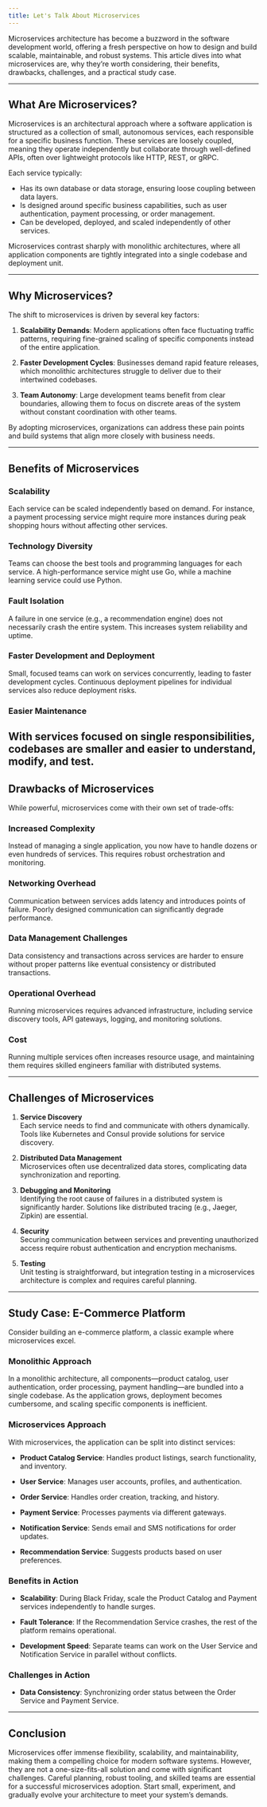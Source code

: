 ```yaml
---
title: Let's Talk About Microservices
---
```


Microservices architecture has become a buzzword in the software development world, offering a fresh perspective on how to design and build scalable, maintainable, and robust systems. This article dives into what microservices are, why they’re worth considering, their benefits, drawbacks, challenges, and a practical study case.

---

## What Are Microservices?

Microservices is an architectural approach where a software application is structured as a collection of small, autonomous services, each responsible for a specific business function. These services are loosely coupled, meaning they operate independently but collaborate through well-defined APIs, often over lightweight protocols like HTTP, REST, or gRPC.

Each service typically:
- Has its own database or data storage, ensuring loose coupling between data layers.
- Is designed around specific business capabilities, such as user authentication, payment processing, or order management.
- Can be developed, deployed, and scaled independently of other services.

Microservices contrast sharply with monolithic architectures, where all application components are tightly integrated into a single codebase and deployment unit.

---

## Why Microservices?

The shift to microservices is driven by several key factors:

1. **Scalability Demands**: Modern applications often face fluctuating traffic patterns, requiring fine-grained scaling of specific components instead of the entire application.

1. **Faster Development Cycles**: Businesses demand rapid feature releases, which monolithic architectures struggle to deliver due to their intertwined codebases.

1. **Team Autonomy**: Large development teams benefit from clear boundaries, allowing them to focus on discrete areas of the system without constant coordination with other teams.

By adopting microservices, organizations can address these pain points and build systems that align more closely with business needs.

---

## Benefits of Microservices

### Scalability  
Each service can be scaled independently based on demand. For instance, a payment processing service might require more instances during peak shopping hours without affecting other services.

### Technology Diversity  
Teams can choose the best tools and programming languages for each service. A high-performance service might use Go, while a machine learning service could use Python.

### Fault Isolation  
A failure in one service (e.g., a recommendation engine) does not necessarily crash the entire system. This increases system reliability and uptime.

### Faster Development and Deployment  
Small, focused teams can work on services concurrently, leading to faster development cycles. Continuous deployment pipelines for individual services also reduce deployment risks.

### Easier Maintenance  
With services focused on single responsibilities, codebases are smaller and easier to understand, modify, and test.
---

## Drawbacks of Microservices

While powerful, microservices come with their own set of trade-offs:

### Increased Complexity  
Instead of managing a single application, you now have to handle dozens or even hundreds of services. This requires robust orchestration and monitoring.

### Networking Overhead  
Communication between services adds latency and introduces points of failure. Poorly designed communication can significantly degrade performance.

### Data Management Challenges  
Data consistency and transactions across services are harder to ensure without proper patterns like eventual consistency or distributed transactions.

### Operational Overhead  
Running microservices requires advanced infrastructure, including service discovery tools, API gateways, logging, and monitoring solutions. 

### Cost  
Running multiple services often increases resource usage, and maintaining them requires skilled engineers familiar with distributed systems.

---

## Challenges of Microservices

1. **Service Discovery**  
   Each service needs to find and communicate with others dynamically. Tools like Kubernetes and Consul provide solutions for service discovery.

2. **Distributed Data Management**  
   Microservices often use decentralized data stores, complicating data synchronization and reporting.

3. **Debugging and Monitoring**  
   Identifying the root cause of failures in a distributed system is significantly harder. Solutions like distributed tracing (e.g., Jaeger, Zipkin) are essential.

4. **Security**  
   Securing communication between services and preventing unauthorized access require robust authentication and encryption mechanisms.

5. **Testing**  
   Unit testing is straightforward, but integration testing in a microservices architecture is complex and requires careful planning.

---

## Study Case: E-Commerce Platform

Consider building an e-commerce platform, a classic example where microservices excel. 

### Monolithic Approach  
In a monolithic architecture, all components—product catalog, user authentication, order processing, payment handling—are bundled into a single codebase. As the application grows, deployment becomes cumbersome, and scaling specific components is inefficient.

### Microservices Approach  
With microservices, the application can be split into distinct services:
- **Product Catalog Service**: 
  Handles product listings, search functionality, and inventory.

- **User Service**: 
  Manages user accounts, profiles, and authentication.

- **Order Service**: 
  Handles order creation, tracking, and history.

- **Payment Service**: 
  Processes payments via different gateways.

- **Notification Service**: 
  Sends email and SMS notifications for order updates.

- **Recommendation Service**: 
  Suggests products based on user preferences.

### Benefits in Action  
- **Scalability**: During Black Friday, scale the Product Catalog and Payment services independently to handle surges.

- **Fault Tolerance**: If the Recommendation Service crashes, the rest of the platform remains operational.

- **Development Speed**: Separate teams can work on the User Service and Notification Service in parallel without conflicts.

### Challenges in Action  
- **Data Consistency**: Synchronizing order status between the Order Service and Payment Service.


---

## Conclusion

Microservices offer immense flexibility, scalability, and maintainability, making them a compelling choice for modern software systems. However, they are not a one-size-fits-all solution and come with significant challenges. Careful planning, robust tooling, and skilled teams are essential for a successful microservices adoption. Start small, experiment, and gradually evolve your architecture to meet your system’s demands.

